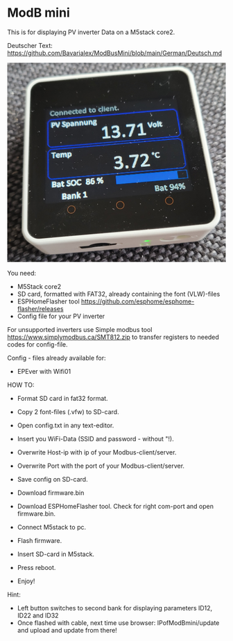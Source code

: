 # ModB mini


This is for displaying PV inverter Data on a M5stack core2.

Deutscher Text: <https://github.com/Bavarialex/ModBusMini/blob/main/German/Deutsch.md>

![image](https://github.com/Bavarialex/ModBusMini/blob/main/pics/m502.jpg)

You need:
- M5Stack core2
- SD card, formatted with FAT32, 
  already containing the font (VLW)-files
- ESPHomeFlasher tool <https://github.com/esphome/esphome-flasher/releases>
- Config file for your PV inverter

For unsupported inverters use Simple modbus tool <https://www.simplymodbus.ca/SMT812.zip> to transfer registers to needed codes for config-file.

Config - files already available for:
- EPEver with Wifi01

HOW TO:
- Format SD card in fat32 format.
- Copy 2 font-files (.vfw) to SD-card.
- Open config.txt in any text-editor.
- Insert you WiFi-Data (SSID and password - without "!).
- Overwrite Host-ip with ip of your Modbus-client/server.
- Overwrite Port with the port of your Modbus-client/server.
- Save config on SD-card.

- Download firmware.bin
- Download ESPHomeFlasher tool. Check for right com-port and open firmware.bin.
- Connect M5stack to pc.
- Flash firmware.
- Insert SD-card in M5stack.
- Press reboot.
- Enjoy!

Hint:
- Left button switches to second bank for displaying parameters ID12, ID22 and ID32
- Once flashed with cable, next time use browser: IPofModBmini/update and upload and update from there!
